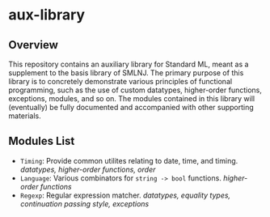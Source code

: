 # aux-library

## Overview
This repository contains an auxiliary library for Standard ML, meant as a supplement to the basis library of SMLNJ. The primary purpose of this library is to concretely demonstrate various principles of functional programming, such as the use of custom datatypes, higher-order functions, exceptions, modules, and so on. The modules contained in this library will (eventually) be fully documented and accompanied with other supporting materials. 

## Modules List
- `Timing`: Provide common utilites relating to date, time, and timing. _datatypes, higher-order functions, order_
- `Language`: Various combinators for `string -> bool` functions. _higher-order functions_
- `Regexp`: Regular expression matcher. _datatypes, equality types, continuation passing style, exceptions_
